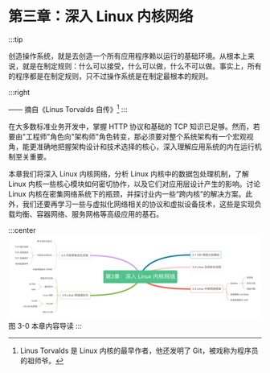 # 第三章：深入 Linux 内核网络
:::tip <a/>

创造操作系统，就是去创造一个所有应用程序赖以运行的基础环境。从根本上来说，就是在制定规则：什么可以接受，什么可以做，什么不可以做。事实上，所有的程序都是在制定规则，只不过操作系统是在制定最根本的规则。

:::right

—— 摘自《Linus Torvalds 自传》[^1]
:::

在大多数标准业务开发中，掌握 HTTP 协议和基础的 TCP 知识已足够。然而，若要由"工程师"角色向"架构师"角色转变，那必须要对整个系统架构有一个宏观视角，能更准确地把握架构设计和技术选择的核心，深入理解应用系统的内在运行机制至关重要。

本章我们将深入 Linux 内核网络，分析 Linux 内核中的数据包处理机制，了解 Linux 内核一些核心模块如何密切协作，以及它们对应用层设计产生的影响。讨论 Linux 内核在密集网络系统下的瓶颈，并探讨业内一些“跨内核”的解决方案。此外，我们还要再学习一些与虚拟化网络相关的协议和虚拟设备技术，这些是实现负载均衡、容器网络、服务网格等高级应用的基石。



:::center
  ![](../assets/network-summary.png)<br/>
  图 3-0 本章内容导读
:::

[^1]: Linus Torvalds 是 Linux 内核的最早作者，他还发明了 Git，被戏称为程序员的祖师爷。